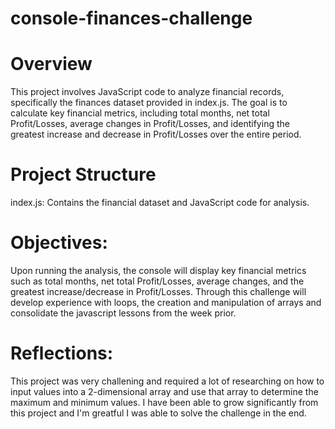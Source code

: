 # console-finances-challenge

# Overview
This project involves JavaScript code to analyze financial records, specifically the finances dataset provided in index.js. The goal is to calculate key financial metrics, including total months, net total Profit/Losses, average changes in Profit/Losses, and identifying the greatest increase and decrease in Profit/Losses over the entire period.

# Project Structure
index.js: Contains the financial dataset and JavaScript code for analysis.

# Objectives:
Upon running the analysis, the console will display key financial metrics such as total months, net total Profit/Losses, average changes, and the greatest increase/decrease in Profit/Losses. Through this challenge will develop experience with loops, the creation and manipulation of arrays and consolidate the javascript lessons from the week prior.

# Reflections:
This project was very challening and required a lot of researching on how to input values into a 2-dimensional array and use that array to determine the maximum and minimum values. I have been able to grow significantly from this project and I'm greatful I was able to solve the challenge in the end.
